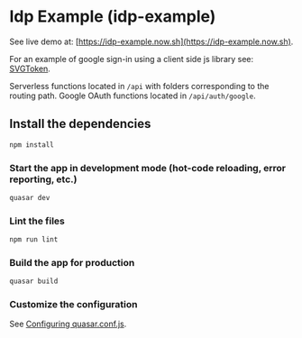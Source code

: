 # Idp Example (idp-example)

See live demo at: [https://idp-example.now.sh](https://idp-example.now.sh).

For an example of google sign-in using a client side js library see: [SVGToken](https://github.com/edwintcloud/SVGToken).

Serverless functions located in `/api` with folders corresponding to the routing path. Google OAuth functions located in `/api/auth/google`.

## Install the dependencies

```bash
npm install
```

### Start the app in development mode (hot-code reloading, error reporting, etc.)

```bash
quasar dev
```

### Lint the files

```bash
npm run lint
```

### Build the app for production

```bash
quasar build
```

### Customize the configuration

See [Configuring quasar.conf.js](https://quasar.dev/quasar-cli/quasar-conf-js).

